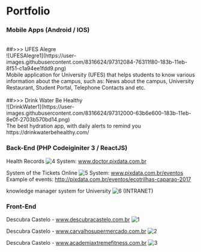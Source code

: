# Portfolio

### Mobile Apps (Android / IOS)
<br />
    ##>>> UFES Alegre
<br />
![UFESAlegre1](https://user-images.githubusercontent.com/8316624/97312084-76311f80-183b-11eb-8f51-c1a94ee1fdd9.png)
<br />
Mobile application for University (UFES) that helps students to know various information about the campus, such as: News about the campus, University Restaurant, Student Portal, Telephone Contacts and etc.
<br /><br />
    ##>>> Drink Water Be Healthy
<br />
![DrinkWater1](https://user-images.githubusercontent.com/8316624/97312000-63b6e600-183b-11eb-8e0f-2703b570bd14.png)
<br />
The best hydration app, with daily alerts to remind you
https://drinkwaterbehealthy.com/

### Back-End (PHP Codeiginiter 3 / ReactJS)
Health Records
![4](https://user-images.githubusercontent.com/8316624/39312896-a0a6e12e-493e-11e8-8bf5-d8b6275ff929.jpg)
System: www.doctor.pixdata.com.br

System of the Tickets Online
![5](https://user-images.githubusercontent.com/8316624/39312897-a0b5bcf8-493e-11e8-858c-77e089375779.jpg)
System: www.pixdata.com.br/eventos
Example of events: http://pixdata.com.br/eventos/ecotrilhas-caparao-2017


knowledge manager system for University
![6](https://user-images.githubusercontent.com/8316624/39312891-a020326e-493e-11e8-8650-a223fe3693c7.jpg)
(INTRANET)



### Front-End
Descubra Castelo - www.descubracastelo.com.br
![1](https://user-images.githubusercontent.com/8316624/39312892-a02eba64-493e-11e8-9aca-f564657e6c5e.jpg)

Descubra Castelo - www.carvalhosupermercado.com.br
![2](https://user-images.githubusercontent.com/8316624/39312893-a041a0ca-493e-11e8-9dbd-6d2f08e1ebd4.jpg)

Descubra Castelo - www.academiaxtremefitness.com.br
![3](https://user-images.githubusercontent.com/8316624/39312895-a098cda0-493e-11e8-8111-47efcd167148.jpg)
